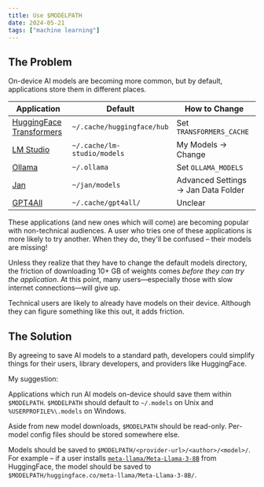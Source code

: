 ```yaml
---
title: Use $MODELPATH
date: 2024-05-21
tags: ["machine learning"]
---
```


## The Problem

On-device AI models are becoming more common, but by default, applications store them in different places.

<!--more-->

| Application | Default | How to Change |
| --- | --- | --- |
| [HuggingFace Transformers](https://huggingface.co/docs/transformers/main/en/index) | `~/.cache/huggingface/hub` | Set `TRANSFORMERS_CACHE` |
| [LM Studio](https://lmstudio.ai) | `~/.cache/lm-studio/models` | My Models -> Change |
| [Ollama](https://ollama.com) | `~/.ollama` | Set `OLLAMA_MODELS` |
| [Jan](https://jan.ai) | `~/jan/models` | Advanced Settings -> Jan Data Folder |
| [GPT4All](https://gpt4all.io/index.html) | `~/.cache/gpt4all/` | Unclear |

These applications (and new ones which will come) are becoming popular with non-technical audiences. A user who tries one of these applications is more likely to try another. When they do, they'll be confused – their models are missing!

Unless they realize that they have to change the default models directory, the friction of downloading 10+ GB of weights comes *before they can try the application*. At this point, many users—especially those with slow internet connections—will give up.

Technical users are likely to already have models on their device. Although they can figure something like this out, it adds friction.

## The Solution

By agreeing to save AI models to a standard path, developers could simplify things for their users, library developers, and providers like HuggingFace.

My suggestion:

Applications which run AI models on-device should save them within `$MODELPATH`. `$MODELPATH` should default to `~/.models` on Unix and `%USERPROFILE%\.models` on Windows.

Aside from new model downloads, `$MODELPATH` should be read-only. Per-model config files should be stored somewhere else.

Models should be saved to `$MODELPATH/<provider-url>/<author>/<model>/`. For example – if a user installs [`meta-llama/Meta-Llama-3-8B`](https://huggingface.co/meta-llama/Meta-Llama-3-8B) from HuggingFace, the model should be saved to `$MODELPATH/huggingface.co/meta-llama/Meta-Llama-3-8B/`.
